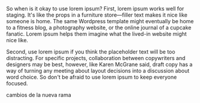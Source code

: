 So when is it okay to use lorem ipsum? First, lorem ipsum works well for staging. 
It's like the props in a furniture store—filler text makes it nice like someone is home.
The same Wordpress template might eventually be home to a fitness blog, a photography website,
or the online journal of a cupcake fanatic. Lorem ipsum helps them imagine what the lived-in 
website might nice like.

Second, use lorem ipsum if you think the placeholder text will be too distracting.
For specific projects, collaboration between copywriters and designers may be best,
however, like Karen McGrane said, draft copy has a way of turning any meeting about
layout decisions into a discussion about word choice. So don't be afraid to use lorem
ipsum to keep everyone focused.


cambios de la nueva rama